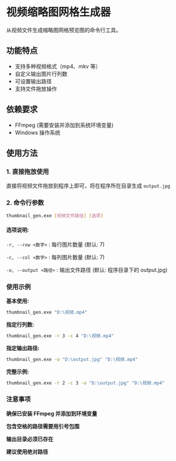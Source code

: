 # 视频缩略图网格生成器

从视频文件生成缩略图网格预览图的命令行工具。

## 功能特点

- 支持多种视频格式（mp4、mkv 等）
- 自定义输出图片行列数
- 可设置输出路径
- 支持文件拖放操作

## 依赖要求

- FFmpeg (需要安装并添加到系统环境变量)
- Windows 操作系统

## 使用方法

### 1. 直接拖放使用

直接将视频文件拖放到程序上即可，将在程序所在目录生成 `output.jpg`

### 2. 命令行参数

```bash
thumbnail_gen.exe [视频文件路径] [选项]
```

#### 选项说明:

`-r, --row <数字>` : 每行图片数量 (默认: 7)

`-c, --col <数字>` : 每列图片数量 (默认: 7)

`-o, --output <路径>` : 输出文件路径 (默认: 程序目录下的 output.jpg)

### 使用示例

**基本使用:**

```bash
thumbnail_gen.exe "D:\视频.mp4"
```

**指定行列数:**

```bash
thumbnail_gen.exe -r 3 -c 4 "D:\视频.mp4"
```

**指定输出路径:**

```bash
thumbnail_gen.exe -o "D:\output.jpg" "D:\视频.mp4"
```

**完整示例:**

```bash
thumbnail_gen.exe -r 2 -c 3 -o "D:\output.jpg" "D:\视频.mp4"
```

### 注意事项

**确保已安装 FFmpeg 并添加到环境变量**

**包含空格的路径需要用引号包围**

**输出目录必须已存在**

**建议使用绝对路径**
